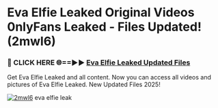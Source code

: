 # Eva Elfie Leaked Original Videos 0nlyFans Leaked - Files Updated! (2mwl6)

<h3>🔴 CLICK HERE 🌐==►► <a href="https://tinyurl.com/4seja8ks" rel="nofollow">Eva Elfie Leaked Updated Files</a></h3>

Get Eva Elfie Leaked and all content. Now you can access all videos and pictures of Eva Elfie Leaked. New Updated Files 2025!

[![2mwl6](https://i.imgur.com/EWjZXRe.gif)](https://tinyurl.com/4seja8ks)
eva elfie leak